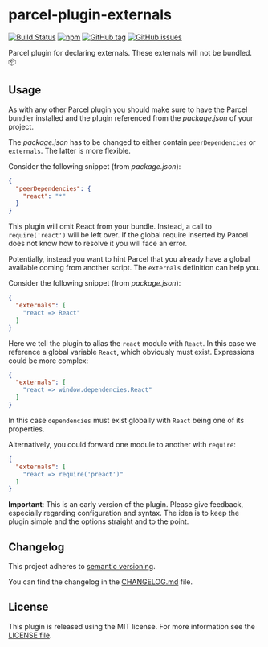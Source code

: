 # parcel-plugin-externals

[![Build Status](https://florianrappl.visualstudio.com/parcel-plugin-externals/_apis/build/status/FlorianRappl.parcel-plugin-externals?branchName=master)](https://florianrappl.visualstudio.com/parcel-plugin-externals/_build/latest?definitionId=12&branchName=master)
[![npm](https://img.shields.io/npm/v/parcel-plugin-externals.svg)](https://www.npmjs.com/package/parcel-plugin-externals)
[![GitHub tag](https://img.shields.io/github/tag/FlorianRappl/parcel-plugin-externals.svg)](https://github.com/FlorianRappl/parcel-plugin-externals/releases)
[![GitHub issues](https://img.shields.io/github/issues/FlorianRappl/parcel-plugin-externals.svg)](https://github.com/FlorianRappl/parcel-plugin-externals/issues)

Parcel plugin for declaring externals. These externals will not be bundled. :package:

## Usage

As with any other Parcel plugin you should make sure to have the Parcel bundler installed and the plugin referenced from the *package.json* of your project.

The *package.json* has to be changed to either contain `peerDependencies` or `externals`. The latter is more flexible.

Consider the following snippet (from *package.json*):

```json
{
  "peerDependencies": {
    "react": "*"
  }
}
```

This plugin will omit React from your bundle. Instead, a call to `require('react')` will be left over. If the global require inserted by Parcel does not know how to resolve it you will face an error.

Potentially, instead you want to hint Parcel that you already have a global available coming from another script. The `externals` definition can help you.

Consider the following snippet (from *package.json*):

```json
{
  "externals": [
    "react => React"
  ]
}
```

Here we tell the plugin to alias the `react` module with `React`. In this case we reference a global variable `React`, which obviously must exist. Expressions could be more complex:

```json
{
  "externals": [
    "react => window.dependencies.React"
  ]
}
```

In this case `dependencies` must exist globally with `React` being one of its properties.

Alternatively, you could forward one module to another with `require`:

```json
{
  "externals": [
    "react => require('preact')"
  ]
}
```

**Important**: This is an early version of the plugin. Please give feedback, especially regarding configuration and syntax. The idea is to keep the plugin simple and the options straight and to the point.

## Changelog

This project adheres to [semantic versioning](https://semver.org).

You can find the changelog in the [CHANGELOG.md](CHANGELOG.md) file.

## License

This plugin is released using the MIT license. For more information see the [LICENSE file](LICENSE).
